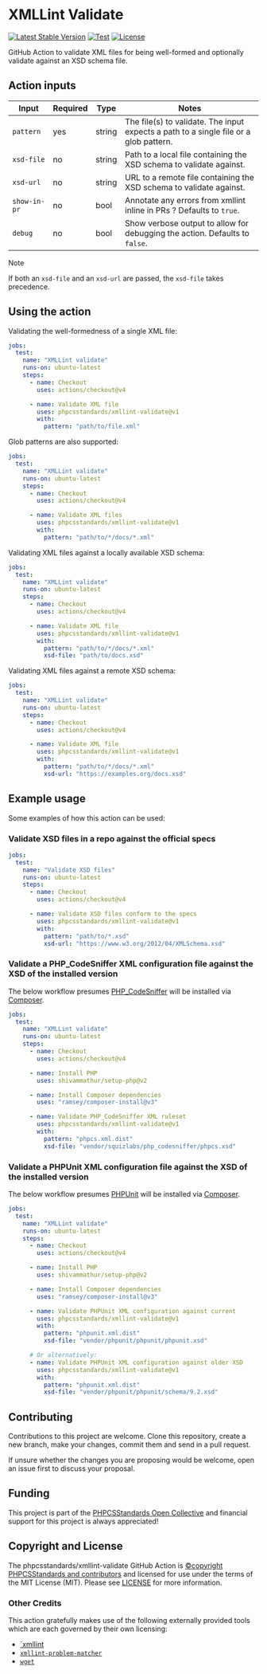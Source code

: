# XMLLint Validate

<div aria-hidden="true">

[![Latest Stable Version](https://img.shields.io/github/v/release/PHPCSStandards/xmllint-validate?label=Stable)](https://github.com/PHPCSStandards/xmllint-validate/releases)
[![Test](https://github.com/PHPCSStandards/xmllint-validate/actions/workflows/test.yml/badge.svg?branch=develop)](https://github.com/PHPCSStandards/xmllint-validate/actions/workflows/test.yml)
[![License](https://img.shields.io/github/license/PHPCSStandards/xmllint-validate)](https://github.com/PHPCSStandards/xmllint-validate/blob/develop/LICENSE)

</div>

GitHub Action to validate XML files for being well-formed and optionally validate against an XSD schema file.


## Action inputs

| Input        | Required | Type   | Notes                                                                                 |
|--------------|----------|--------|---------------------------------------------------------------------------------------|
| `pattern`    | yes      | string | The file(s) to validate. The input expects a path to a single file or a glob pattern. |
| `xsd-file`   | no       | string | Path to a local file containing the XSD schema to validate against.                   |
| `xsd-url`    | no       | string | URL to a remote file containing the XSD schema to validate against.                   |
| `show-in-pr` | no       | bool   | Annotate any errors from xmllint inline in PRs ? Defaults to `true`.                  |
| `debug`      | no       | bool   | Show verbose output to allow for debugging the action. Defaults to `false`.           |

> [!NOTE]
> If both an `xsd-file` and an `xsd-url` are passed, the `xsd-file` takes precedence.

## Using the action

Validating the well-formedness of a single XML file:
```yaml
jobs:
  test:
    name: "XMLLint validate"
    runs-on: ubuntu-latest
    steps:
      - name: Checkout
        uses: actions/checkout@v4

      - name: Validate XML file
        uses: phpcsstandards/xmllint-validate@v1
        with:
          pattern: "path/to/file.xml"
```

Glob patterns are also supported:
```yaml
jobs:
  test:
    name: "XMLLint validate"
    runs-on: ubuntu-latest
    steps:
      - name: Checkout
        uses: actions/checkout@v4

      - name: Validate XML files
        uses: phpcsstandards/xmllint-validate@v1
        with:
          pattern: "path/to/*/docs/*.xml"
```

Validating XML files against a locally available XSD schema:
```yaml
jobs:
  test:
    name: "XMLLint validate"
    runs-on: ubuntu-latest
    steps:
      - name: Checkout
        uses: actions/checkout@v4

      - name: Validate XML file
        uses: phpcsstandards/xmllint-validate@v1
        with:
          pattern: "path/to/*/docs/*.xml"
          xsd-file: "path/to/docs.xsd"
```

Validating XML files against a remote XSD schema:
```yaml
jobs:
  test:
    name: "XMLLint validate"
    runs-on: ubuntu-latest
    steps:
      - name: Checkout
        uses: actions/checkout@v4

      - name: Validate XML file
        uses: phpcsstandards/xmllint-validate@v1
        with:
          pattern: "path/to/*/docs/*.xml"
          xsd-url: "https://examples.org/docs.xsd"
```

## Example usage

Some examples of how this action can be used:

### Validate XSD files in a repo against the official specs

```yaml
jobs:
  test:
    name: "Validate XSD files"
    runs-on: ubuntu-latest
    steps:
      - name: Checkout
        uses: actions/checkout@v4

      - name: Validate XSD files conform to the specs
        uses: phpcsstandards/xmllint-validate@v1
        with:
          pattern: "path/to/*.xsd"
          xsd-url: "https://www.w3.org/2012/04/XMLSchema.xsd"
```

### Validate a PHP_CodeSniffer XML configuration file against the XSD of the installed version

The below workflow presumes [PHP_CodeSniffer] will be installed via [Composer].

```yaml
jobs:
  test:
    name: "XMLLint validate"
    runs-on: ubuntu-latest
    steps:
      - name: Checkout
        uses: actions/checkout@v4

      - name: Install PHP
        uses: shivammathur/setup-php@v2

      - name: Install Composer dependencies
        uses: "ramsey/composer-install@v3"

      - name: Validate PHP_CodeSniffer XML ruleset
        uses: phpcsstandards/xmllint-validate@v1
        with:
          pattern: "phpcs.xml.dist"
          xsd-file: "vendor/squizlabs/php_codesniffer/phpcs.xsd"
```

### Validate a PHPUnit XML configuration file against the XSD of the installed version

The below workflow presumes [PHPUnit] will be installed via [Composer].

```yaml
jobs:
  test:
    name: "XMLLint validate"
    runs-on: ubuntu-latest
    steps:
      - name: Checkout
        uses: actions/checkout@v4

      - name: Install PHP
        uses: shivammathur/setup-php@v2

      - name: Install Composer dependencies
        uses: "ramsey/composer-install@v3"

      - name: Validate PHPUnit XML configuration against current
        uses: phpcsstandards/xmllint-validate@v1
        with:
          pattern: "phpunit.xml.dist"
          xsd-file: "vendor/phpunit/phpunit/phpunit.xsd"

      # Or alternatively:
      - name: Validate PHPUnit XML configuration against older XSD
        uses: phpcsstandards/xmllint-validate@v1
        with:
          pattern: "phpunit.xml.dist"
          xsd-file: "vendor/phpunit/phpunit/schema/9.2.xsd"
```


## Contributing

Contributions to this project are welcome. Clone this repository, create a new branch, make your changes, commit them and send in a pull request.

If unsure whether the changes you are proposing would be welcome, open an issue first to discuss your proposal.


## Funding

This project is part of the [PHPCSStandards Open Collective](https://opencollective.com/php_codesniffer) and financial support for this project is always appreciated!


## Copyright and License

The phpcsstandards/xmllint-validate GitHub Action is [©copyright PHPCSStandards and contributors](https://github.com/PHPCSStandards/xmllint-validate/graphs/contributors) and licensed for use under the terms of the MIT License (MIT).
Please see [LICENSE](LICENSE) for more information.


### Other Credits

This action gratefully makes use of the following externally provided tools which are each governed by their own licensing:

* [`xmllint](https://gnome.pages.gitlab.gnome.org/libxml2/xmllint.html)
* [`xmllint-problem-matcher`](https://github.com/korelstar/xmllint-problem-matcher)
* [`wget`](https://www.gnu.org/software/wget/)


[Composer]:        https://getcomposer.org
[PHPUnit]:         https://phpunit.de/index.html
[PHP_CodeSniffer]: https://github.com/PHPCSStandards/PHP_CodeSniffer
